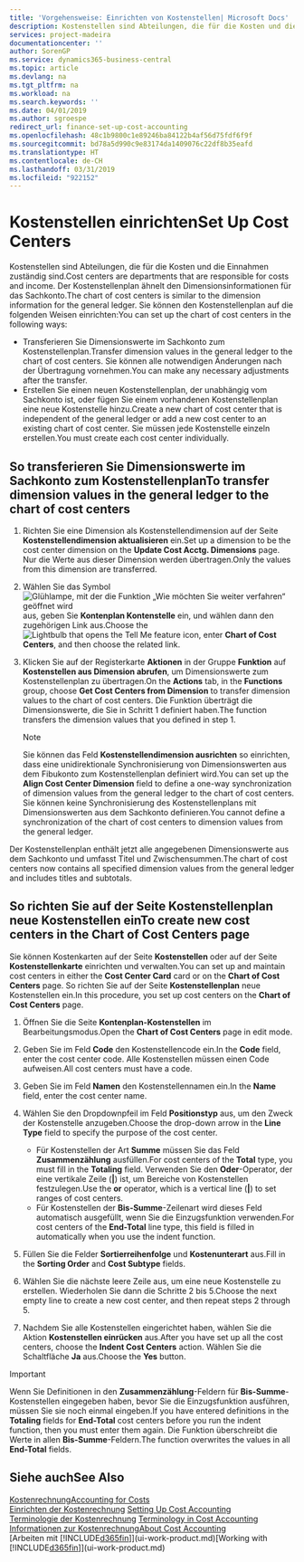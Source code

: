 ```yaml
---
title: 'Vorgehensweise: Einrichten von Kostenstellen| Microsoft Docs'
description: Kostenstellen sind Abteilungen, die für die Kosten und die Einnahmen zuständig sind. Der Kostenstellenplan ähnelt den Dimensionsinformationen für das Sachkonto.
services: project-madeira
documentationcenter: ''
author: SorenGP
ms.service: dynamics365-business-central
ms.topic: article
ms.devlang: na
ms.tgt_pltfrm: na
ms.workload: na
ms.search.keywords: ''
ms.date: 04/01/2019
ms.author: sgroespe
redirect_url: finance-set-up-cost-accounting
ms.openlocfilehash: 48c1b9800c1e89246ba84122b4af56d75fdf6f9f
ms.sourcegitcommit: bd78a5d990c9e83174da1409076c22df8b35eafd
ms.translationtype: HT
ms.contentlocale: de-CH
ms.lasthandoff: 03/31/2019
ms.locfileid: "922152"
---
```

# <a name="set-up-cost-centers"></a><span data-ttu-id="52d5e-104">Kostenstellen einrichten</span><span class="sxs-lookup"><span data-stu-id="52d5e-104">Set Up Cost Centers</span></span>
<span data-ttu-id="52d5e-105">Kostenstellen sind Abteilungen, die für die Kosten und die Einnahmen zuständig sind.</span><span class="sxs-lookup"><span data-stu-id="52d5e-105">Cost centers are departments that are responsible for costs and income.</span></span> <span data-ttu-id="52d5e-106">Der Kostenstellenplan ähnelt den Dimensionsinformationen für das Sachkonto.</span><span class="sxs-lookup"><span data-stu-id="52d5e-106">The chart of cost centers is similar to the dimension information for the general ledger.</span></span> <span data-ttu-id="52d5e-107">Sie können den Kostenstellenplan auf die folgenden Weisen einrichten:</span><span class="sxs-lookup"><span data-stu-id="52d5e-107">You can set up the chart of cost centers in the following ways:</span></span>  

-   <span data-ttu-id="52d5e-108">Transferieren Sie Dimensionswerte im Sachkonto zum Kostenstellenplan.</span><span class="sxs-lookup"><span data-stu-id="52d5e-108">Transfer dimension values in the general ledger to the chart of cost centers.</span></span> <span data-ttu-id="52d5e-109">Sie können alle notwendigen Änderungen nach der Übertragung vornehmen.</span><span class="sxs-lookup"><span data-stu-id="52d5e-109">You can make any necessary adjustments after the transfer.</span></span>  
-   <span data-ttu-id="52d5e-110">Erstellen Sie einen neuen Kostenstellenplan, der unabhängig vom Sachkonto ist, oder fügen Sie einem vorhandenen Kostenstellenplan eine neue Kostenstelle hinzu.</span><span class="sxs-lookup"><span data-stu-id="52d5e-110">Create a new chart of cost center that is independent of the general ledger or add a new cost center to an existing chart of cost center.</span></span> <span data-ttu-id="52d5e-111">Sie müssen jede Kostenstelle einzeln erstellen.</span><span class="sxs-lookup"><span data-stu-id="52d5e-111">You must create each cost center individually.</span></span>  

## <a name="to-transfer-dimension-values-in-the-general-ledger-to-the-chart-of-cost-centers"></a><span data-ttu-id="52d5e-112">So transferieren Sie Dimensionswerte im Sachkonto zum Kostenstellenplan</span><span class="sxs-lookup"><span data-stu-id="52d5e-112">To transfer dimension values in the general ledger to the chart of cost centers</span></span>  
1.  <span data-ttu-id="52d5e-113">Richten Sie eine Dimension als Kostenstellendimension auf der Seite **Kostenstellendimension aktualisieren** ein.</span><span class="sxs-lookup"><span data-stu-id="52d5e-113">Set up a dimension to be the cost center dimension on the **Update Cost Acctg. Dimensions** page.</span></span> <span data-ttu-id="52d5e-114">Nur die Werte aus dieser Dimension werden übertragen.</span><span class="sxs-lookup"><span data-stu-id="52d5e-114">Only the values from this dimension are transferred.</span></span>  
2.  <span data-ttu-id="52d5e-115">Wählen Sie das Symbol ![Glühlampe, mit der die Funktion „Wie möchten Sie weiter verfahren“ geöffnet wird](media/ui-search/search_small.png "Wie möchten Sie weiter verfahren?") aus, geben Sie **Kontenplan Kontenstelle** ein, und wählen dann den zugehörigen Link aus.</span><span class="sxs-lookup"><span data-stu-id="52d5e-115">Choose the ![Lightbulb that opens the Tell Me feature](media/ui-search/search_small.png "Tell me what you want to do") icon, enter **Chart of Cost Centers**, and then choose the related link.</span></span>  
3.  <span data-ttu-id="52d5e-116">Klicken Sie auf der Registerkarte **Aktionen** in der Gruppe **Funktion** auf **Kostenstellen aus Dimension abrufen**, um Dimensionswerte zum Kostenstellenplan zu übertragen.</span><span class="sxs-lookup"><span data-stu-id="52d5e-116">On the **Actions** tab, in the **Functions** group, choose **Get Cost Centers from Dimension** to transfer dimension values to the chart of cost centers.</span></span> <span data-ttu-id="52d5e-117">Die Funktion überträgt die Dimensionswerte, die Sie in Schritt 1 definiert haben.</span><span class="sxs-lookup"><span data-stu-id="52d5e-117">The function transfers the dimension values that you defined in step 1.</span></span>  

    > [!NOTE]  
    >  <span data-ttu-id="52d5e-118">Sie können das Feld **Kostenstellendimension ausrichten** so einrichten, dass eine unidirektionale Synchronisierung von Dimensionswerten aus dem Fibukonto zum Kostenstellenplan definiert wird.</span><span class="sxs-lookup"><span data-stu-id="52d5e-118">You can set up the **Align Cost Center Dimension**  field to define a one-way synchronization of dimension values from the general ledger to the chart of cost centers.</span></span> <span data-ttu-id="52d5e-119">Sie können keine Synchronisierung des Kostenstellenplans mit Dimensionswerten aus dem Sachkonto definieren.</span><span class="sxs-lookup"><span data-stu-id="52d5e-119">You cannot define a synchronization of the chart of cost centers to dimension values from the general ledger.</span></span>  

<span data-ttu-id="52d5e-120">Der Kostenstellenplan enthält jetzt alle angegebenen Dimensionswerte aus dem Sachkonto und umfasst Titel und Zwischensummen.</span><span class="sxs-lookup"><span data-stu-id="52d5e-120">The chart of cost centers now contains all specified dimension values from the general ledger and includes titles and subtotals.</span></span>  

## <a name="to-create-new-cost-centers-in-the-chart-of-cost-centers-page"></a><span data-ttu-id="52d5e-121">So richten Sie auf der Seite Kostenstellenplan neue Kostenstellen ein</span><span class="sxs-lookup"><span data-stu-id="52d5e-121">To create new cost centers in the Chart of Cost Centers page</span></span>  
<span data-ttu-id="52d5e-122">Sie können Kostenkarten auf der Seite **Kostenstellen** oder auf der Seite **Kostenstellenkarte** einrichten und verwalten.</span><span class="sxs-lookup"><span data-stu-id="52d5e-122">You can set up and maintain cost centers in either the **Cost Center Card** card or on the **Chart of Cost Centers** page.</span></span> <span data-ttu-id="52d5e-123">So richten Sie auf der Seite **Kostenstellenplan** neue Kostenstellen ein.</span><span class="sxs-lookup"><span data-stu-id="52d5e-123">In this procedure, you set up cost centers on the **Chart of Cost Centers** page.</span></span>  

1. <span data-ttu-id="52d5e-124">Öffnen Sie die Seite **Kontenplan-Kostenstellen** im Bearbeitungsmodus.</span><span class="sxs-lookup"><span data-stu-id="52d5e-124">Open the **Chart of Cost Centers** page in edit mode.</span></span>  
2. <span data-ttu-id="52d5e-125">Geben Sie im Feld **Code** den Kostenstellencode ein.</span><span class="sxs-lookup"><span data-stu-id="52d5e-125">In the **Code** field, enter the cost center code.</span></span> <span data-ttu-id="52d5e-126">Alle Kostenstellen müssen einen Code aufweisen.</span><span class="sxs-lookup"><span data-stu-id="52d5e-126">All cost centers must have a code.</span></span>  
3. <span data-ttu-id="52d5e-127">Geben Sie im Feld **Namen** den Kostenstellennamen ein.</span><span class="sxs-lookup"><span data-stu-id="52d5e-127">In the **Name** field, enter the cost center name.</span></span>  
4. <span data-ttu-id="52d5e-128">Wählen Sie den Dropdownpfeil im Feld **Positionstyp** aus, um den Zweck der Kostenstelle anzugeben.</span><span class="sxs-lookup"><span data-stu-id="52d5e-128">Choose the drop-down arrow in the **Line Type** field to specify the purpose of the cost center.</span></span>  

    - <span data-ttu-id="52d5e-129">Für Kostenstellen der Art **Summe** müssen Sie das Feld **Zusammenzählung** ausfüllen.</span><span class="sxs-lookup"><span data-stu-id="52d5e-129">For cost centers of the **Total** type, you must fill in the **Totaling** field.</span></span> <span data-ttu-id="52d5e-130">Verwenden Sie den **Oder**-Operator, der eine vertikale Zeile (**&#124;**) ist, um Bereiche von Kostenstellen festzulegen.</span><span class="sxs-lookup"><span data-stu-id="52d5e-130">Use the **or** operator, which is a vertical line (**&#124;**) to set ranges of cost centers.</span></span>  
    - <span data-ttu-id="52d5e-131">Für Kostenstellen der **Bis-Summe**-Zeilenart wird dieses Feld automatisch ausgefüllt, wenn Sie die Einzugsfunktion verwenden.</span><span class="sxs-lookup"><span data-stu-id="52d5e-131">For cost centers of the **End-Total** line type, this field is filled in automatically when you use the indent function.</span></span>  
5.  <span data-ttu-id="52d5e-132">Füllen Sie die Felder **Sortierreihenfolge** und **Kostenunterart** aus.</span><span class="sxs-lookup"><span data-stu-id="52d5e-132">Fill in the **Sorting Order** and **Cost Subtype** fields.</span></span>  
6.  <span data-ttu-id="52d5e-133">Wählen Sie die nächste leere Zeile aus, um eine neue Kostenstelle zu erstellen. Wiederholen Sie dann die Schritte 2 bis 5.</span><span class="sxs-lookup"><span data-stu-id="52d5e-133">Choose the next empty line to create a new cost center, and then repeat steps 2 through 5.</span></span>  
7.  <span data-ttu-id="52d5e-134">Nachdem Sie alle Kostenstellen eingerichtet haben, wählen Sie die Aktion **Kostenstellen einrücken** aus.</span><span class="sxs-lookup"><span data-stu-id="52d5e-134">After you have set up all the cost centers, choose the **Indent Cost Centers** action.</span></span> <span data-ttu-id="52d5e-135">Wählen Sie die Schaltfläche **Ja** aus.</span><span class="sxs-lookup"><span data-stu-id="52d5e-135">Choose the **Yes** button.</span></span>  

> [!IMPORTANT]  
>  <span data-ttu-id="52d5e-136">Wenn Sie Definitionen in den **Zusammenzählung**-Feldern für **Bis-Summe**-Kostenstellen eingegeben haben, bevor Sie die Einzugsfunktion ausführen, müssen Sie sie noch einmal eingeben.</span><span class="sxs-lookup"><span data-stu-id="52d5e-136">If you have entered definitions in the **Totaling** fields for **End-Total** cost centers before you run the indent function, then you must enter them again.</span></span> <span data-ttu-id="52d5e-137">Die Funktion überschreibt die Werte in allen **Bis-Summe**-Feldern.</span><span class="sxs-lookup"><span data-stu-id="52d5e-137">The function overwrites the values in all **End-Total** fields.</span></span>  

## <a name="see-also"></a><span data-ttu-id="52d5e-138">Siehe auch</span><span class="sxs-lookup"><span data-stu-id="52d5e-138">See Also</span></span>  
[<span data-ttu-id="52d5e-139">Kostenrechnung</span><span class="sxs-lookup"><span data-stu-id="52d5e-139">Accounting for Costs</span></span>](finance-manage-cost-accounting.md)  
<span data-ttu-id="52d5e-140">[Einrichten der Kostenrechnung](finance-set-up-cost-accounting.md) </span><span class="sxs-lookup"><span data-stu-id="52d5e-140">[Setting Up Cost Accounting](finance-set-up-cost-accounting.md) </span></span>  
<span data-ttu-id="52d5e-141">[Terminologie der Kostenrechnung](finance-terminology-in-cost-accounting.md) </span><span class="sxs-lookup"><span data-stu-id="52d5e-141">[Terminology in Cost Accounting](finance-terminology-in-cost-accounting.md) </span></span>  
[<span data-ttu-id="52d5e-142">Informationen zur Kostenrechnung</span><span class="sxs-lookup"><span data-stu-id="52d5e-142">About Cost Accounting</span></span>](finance-about-cost-accounting.md)  
<span data-ttu-id="52d5e-143">[Arbeiten mit [!INCLUDE[d365fin](includes/d365fin_md.md)]](ui-work-product.md)</span><span class="sxs-lookup"><span data-stu-id="52d5e-143">[Working with [!INCLUDE[d365fin](includes/d365fin_md.md)]](ui-work-product.md)</span></span>
